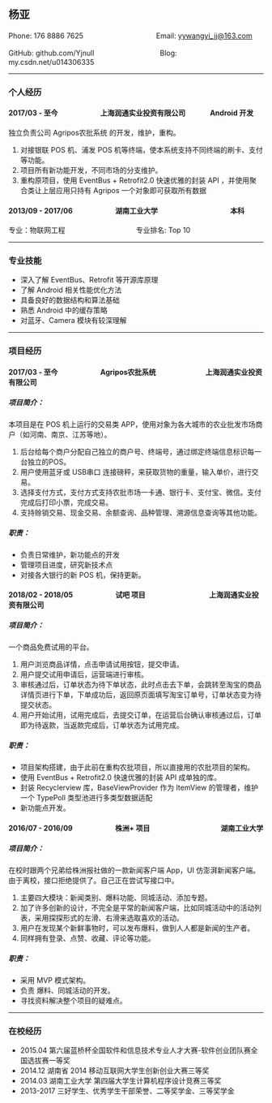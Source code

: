 ## 杨亚

Phone: 176 8886 7625　　　　　　　 　　　Email: yywangyi_jj@163.com

GitHub: github.com/Yjnull　　　　　　　 　　Blog: my.csdn.net/u014306335

---

### 个人经历

#### 2017/03 - 至今　　　　　　上海润通实业投资有限公司 　　    	　Android 开发

独立负责公司 Agripos农批系统 的开发，维护，重构。

1. 对接银联 POS 机、浦发 POS 机等终端，使本系统支持不同终端的刷卡、支付等功能。
2. 项目所有新功能开发，不同市场的分支维护。
3. 重构原项目，使用 EventBus + Retrofit2.0 快速优雅的封装 API ，并使用聚合类让上层应用只持有 Agripos 一个对象即可获取所有数据


#### 2013/09 - 2017/06　　　　　　湖南工业大学	　　　　　　　　　　本科

专业：物联网工程　　　　　　　　　　专业排名: Top 10

---

### 专业技能


* 深入了解 EventBus、Retrofit 等开源库原理
* 了解 Android 相关性能优化方法
* 具备良好的数据结构和算法基础
* 熟悉 Android 中的缓存策略
* 对蓝牙、Camera 模块有较深理解

---

### 项目经历

#### 2017/03 - 至今　　　　　　Agripos农批系统　　　　　　　上海润通实业投资有限公司

##### 项目简介：

本项目是在 POS 机上运行的交易类 APP，使用对象为各大城市的农业批发市场商户（如河南、南京、江苏等地）。

1. 后台给每个商户分配自己独立的商户号、终端号，通过绑定终端信息标识每一台独立的POS。
2. 用户使用蓝牙或 USB串口 连接磅秤，来获取货物的重量，输入单价，进行交易。
3. 选择支付方式，支付方式支持农批市场一卡通、银行卡、支付宝、微信。支付完成后打印小票，完成交易。
4. 支持赊销交易、现金交易、余额查询、品种管理、溯源信息查询等其他功能。

##### 职责：

* 负责日常维护，新功能点的开发
* 管理项目进度，研究新技术点
* 对接各大银行的新 POS 机，保持更新。

#### 2018/02 - 2018/05　　　　　　试吧 项目　　　　　　　　　上海润通实业投资有限公司

##### 项目简介：

一个商品免费试用的平台。

1. 用户浏览商品详情，点击申请试用按钮，提交申请。
2. 用户提交试用申请后，运营端进行审核。
3. 审核通过后，订单状态为待下单状态，此时点击去下单，会跳转至淘宝的商品详情页进行下单，下单成功后，返回原页面填写淘宝订单号，订单状态变为待提交状态。
4. 用户开始试用，试用完成后，去提交订单，在运营后台确认审核通过后，订单即为待返款，当返款完成后，订单状态为试用完成。

##### 职责：

* 项目架构搭建，由于此前在重构农批项目，所以直接用的农批项目的架构。
* 使用 EventBus + Retrofit2.0 快速优雅的封装 API 成单独的库。
* 封装 Recyclerview 库，BaseViewProvider 作为 ItemView 的管理者，维护一个 TypePoll 类型池进行多类型数据适配
* 新功能点开发。

#### 2016/07 - 2016/09　　　　　　株洲+ 项目　　　　　　　　　　湖南工业大学

##### 项目简介：

在校时跟两个兄弟给株洲报社做的一款新闻客户端 App，UI 仿澎湃新闻客户端。由于离校，接口拒绝提供了。自己正在尝试写接口中。

1. 主要四大模块：新闻类别、爆料功能、同城活动、添加专题。
2. 加了许多创新的设计，不完全是平常的新闻客户端，比如同城活动中的活动列表，采用探探形式的左滑、右滑来选取喜欢的活动。
3. 用户在发现某个新鲜事物时，可以发布爆料，做到人人都是新闻的生产者。
4. 同样拥有登录、点赞、收藏、评论等功能。

##### 职责：

* 采用 MVP 模式架构。
* 负责 爆料、同城活动的开发。
* 寻找资料解决整个项目的疑难点。

---

### 在校经历

* 2015.04 第六届蓝桥杯全国软件和信息技术专业人才大赛-软件创业团队赛全国选拔赛一等奖
* 2014.12 湖南省 2014 移动互联网大学生创新创业大赛三等奖
* 2014.03 湖南工业大学 第四届大学生计算机程序设计竞赛三等奖
* 2013-2017 三好学生、优秀学生干部荣誉、二等奖学金、三等奖学金









